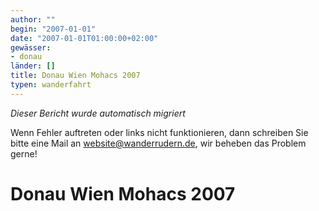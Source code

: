```yaml
---
author: ""
begin: "2007-01-01"
date: "2007-01-01T01:00:00+02:00"
gewässer:
- donau
länder: []
title: Donau Wien Mohacs 2007
typen: wanderfahrt
---
```



*Dieser Bericht wurde automatisch migriert*

Wenn Fehler auftreten oder links nicht funktionieren, dann schreiben Sie bitte eine Mail an website@wanderrudern.de, wir beheben das Problem gerne!



# Donau Wien Mohacs 2007


